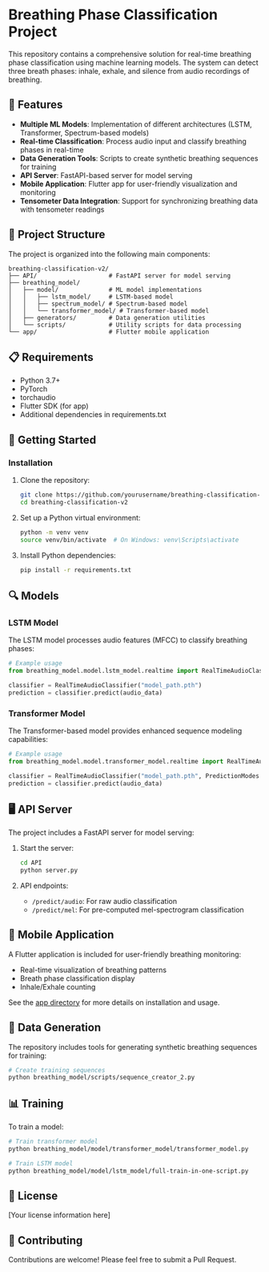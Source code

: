 # Breathing Phase Classification Project

This repository contains a comprehensive solution for real-time breathing phase classification using machine learning models. The system can detect three breath phases: inhale, exhale, and silence from audio recordings of breathing.

## 🌟 Features

- **Multiple ML Models**: Implementation of different architectures (LSTM, Transformer, Spectrum-based models)
- **Real-time Classification**: Process audio input and classify breathing phases in real-time
- **Data Generation Tools**: Scripts to create synthetic breathing sequences for training
- **API Server**: FastAPI-based server for model serving
- **Mobile Application**: Flutter app for user-friendly visualization and monitoring
- **Tensometer Data Integration**: Support for synchronizing breathing data with tensometer readings

## 🧩 Project Structure

The project is organized into the following main components:

```
breathing-classification-v2/
├── API/                    # FastAPI server for model serving
├── breathing_model/
│   ├── model/              # ML model implementations
│   │   ├── lstm_model/     # LSTM-based model
│   │   ├── spectrum_model/ # Spectrum-based model
│   │   └── transformer_model/ # Transformer-based model
│   ├── generators/         # Data generation utilities
│   └── scripts/            # Utility scripts for data processing
└── app/                    # Flutter mobile application
```

## 📋 Requirements

- Python 3.7+
- PyTorch
- torchaudio
- Flutter SDK (for app)
- Additional dependencies in requirements.txt

## 🚀 Getting Started

### Installation

1. Clone the repository:
   ```bash
   git clone https://github.com/yourusername/breathing-classification-v2.git
   cd breathing-classification-v2
   ```

2. Set up a Python virtual environment:
   ```bash
   python -m venv venv
   source venv/bin/activate  # On Windows: venv\Scripts\activate
   ```

3. Install Python dependencies:
   ```bash
   pip install -r requirements.txt
   ```

## 🔍 Models

### LSTM Model

The LSTM model processes audio features (MFCC) to classify breathing phases:

```python
# Example usage
from breathing_model.model.lstm_model.realtime import RealTimeAudioClassifier

classifier = RealTimeAudioClassifier("model_path.pth")
prediction = classifier.predict(audio_data)
```

### Transformer Model

The Transformer-based model provides enhanced sequence modeling capabilities:

```python
# Example usage
from breathing_model.model.transformer_model.realtime import RealTimeAudioClassifier, PredictionModes

classifier = RealTimeAudioClassifier("model_path.pth", PredictionModes.LOCAL)
prediction = classifier.predict(audio_data)
```

## 🖥️ API Server

The project includes a FastAPI server for model serving:

1. Start the server:
   ```bash
   cd API
   python server.py
   ```

2. API endpoints:
   - `/predict/audio`: For raw audio classification
   - `/predict/mel`: For pre-computed mel-spectrogram classification

## 📱 Mobile Application

A Flutter application is included for user-friendly breathing monitoring:

- Real-time visualization of breathing patterns
- Breath phase classification display
- Inhale/Exhale counting

See the [app directory](app/README.md) for more details on installation and usage.

## 🔧 Data Generation

The repository includes tools for generating synthetic breathing sequences for training:

```bash
# Create training sequences
python breathing_model/scripts/sequence_creator_2.py
```

## 📊 Training

To train a model:

```bash
# Train transformer model
python breathing_model/model/transformer_model/transformer_model.py

# Train LSTM model
python breathing_model/model/lstm_model/full-train-in-one-script.py
```

## 📝 License

[Your license information here]

## 👥 Contributing

Contributions are welcome! Please feel free to submit a Pull Request.